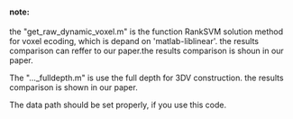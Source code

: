 #### note:
the "get_raw_dynamic_voxel.m" is the function RankSVM solution method for voxel ecoding, which is depand on 'matlab-liblinear'. the results comparison can reffer to our paper.the results comparison is shoun in our paper.

The "..._fulldepth.m" is use the full depth for 3DV construction. the results comparison is shown in our paper.

The data path should be set properly, if you use this code.